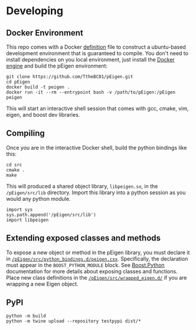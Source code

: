 # Developing

## Docker Environment

This repo comes with a Docker [definition](/Dockerfile) file to construct a ubuntu-based development environment that
is guaranteed to compile. You don't need to install dependencies on you local environment, just install the
[Docker engine](https://www.docker.com/) and build the pEigen environment:

```
git clone https://github.com/TtheBC01/pEigen.git
cd pEigen 
docker build -t peigen .
docker run -it --rm --entrypoint bash -v /path/to/pEigen:/pEigen peigen 
```
This will start an interactive shell session that comes with gcc, cmake, vim, eigen, and boost dev libraries. 

## Compiling

Once you are in the interactive Docker shell, build the python bindings like this:

```
cd src
cmake .
make
```

This will produced a shared object library, `libpeigen.so`, in the `/pEigen/src/lib` directory. Import this library into 
a python session as you would any python module.

```
import sys
sys.path.append('/pEigen/src/lib')
import libpeigen
```

## Extending exposed classes and methods

To expose a new object or method in the pEigen library, you must declare it in 
[`/pEigen/src/python_bindings.d/peigen.cxx`](/src/python_bindings.d/peigen.cxx). Specifically, the 
declaration must appear in the `BOOST_PYTHON_MODULE` block. See 
[Boost.Python](https://www.boost.org/doc/libs/1_76_0/libs/python/doc/html/tutorial/tutorial/exposing.html) 
documentation for more details about exposing classes and functions. Place new class definitions in the
[`/pEigen/src/wrapped_eigen.d/`](/src/wrapped_eigen.d) if you are wrapping a new Eigen object. 

## PyPI

```
python -m build
python -m twine upload --repository testpypi dist/*
```